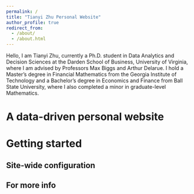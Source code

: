 ```yaml
---
permalink: /
title: "Tianyi Zhu Personal Website"
author_profile: true
redirect_from: 
  - /about/
  - /about.html
---
```


Hello, I am Tianyi Zhu, currently a Ph.D. student in Data Analytics and Decision Sciences at the Darden School of Business, University of Virginia, where I am advised by Professors Max Biggs and Arthur Delarue. I hold a Master’s degree in Financial Mathematics from the Georgia Institute of Technology and a Bachelor’s degree in Economics and Finance from Ball State University, where I also completed a minor in graduate-level Mathematics.


A data-driven personal website
======


Getting started
======


Site-wide configuration
------



For more info
------

